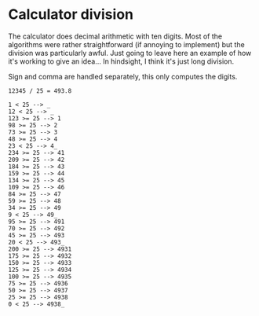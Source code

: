 # Calculator division

The calculator does decimal arithmetic with ten digits. Most of the
algorithms were rather straightforward (if annoying to implement) but the
division was particularly awful. Just going to leave here an example of how
it's working to give an idea... In hindsight, I think it's just long
division.

Sign and comma are handled separately, this only computes the digits.

```
12345 / 25 = 493.8

1 < 25 --> _
12 < 25 --> _
123 >= 25 --> 1
98 >= 25 --> 2
73 >= 25 --> 3
48 >= 25 --> 4
23 < 25 --> 4_
234 >= 25 --> 41
209 >= 25 --> 42
184 >= 25 --> 43
159 >= 25 --> 44
134 >= 25 --> 45
109 >= 25 --> 46
84 >= 25 --> 47
59 >= 25 --> 48
34 >= 25 --> 49
9 < 25 --> 49_
95 >= 25 --> 491
70 >= 25 --> 492
45 >= 25 --> 493
20 < 25 --> 493_
200 >= 25 --> 4931
175 >= 25 --> 4932
150 >= 25 --> 4933
125 >= 25 --> 4934
100 >= 25 --> 4935
75 >= 25 --> 4936
50 >= 25 --> 4937
25 >= 25 --> 4938
0 < 25 --> 4938_
```
